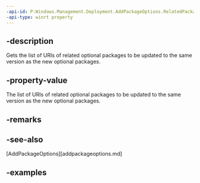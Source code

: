 ```yaml
---
-api-id: P:Windows.Management.Deployment.AddPackageOptions.RelatedPackageUris
-api-type: winrt property
---
```


## -description

Gets the list of URIs of related optional packages to be updated to the same version as the new optional packages.

## -property-value

The list of URIs of related optional packages to be updated to the same version as the new optional packages.

## -remarks

## -see-also

[AddPackageOptions][addpackageoptions.md]

## -examples

